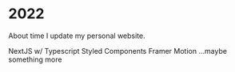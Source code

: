 # 2022

About time I update my personal website.

NextJS w/ Typescript
Styled Components
Framer Motion
...maybe something more
